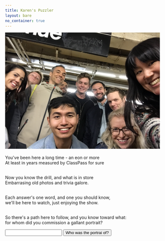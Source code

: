 ```yaml
---
title: Karen's Puzzler
layout: bare
no_container: true
---
```


<div class="img-splash">
    <div class="img-container">
        <img src="selfie.jpg" />
    </div>
</div>

<div class="container">
<br>
You've been here a long time - an eon or more<br>
At least in years measured by ClassPass for sure<br><br>

Now you know the drill, and what is in store<br>
Embarrasing old photos and trivia galore.<br><br>

Each answer's one word, and one you should know,<br>
we'll be here to watch, just enjoying the show.<br><br>

So there's a path here to follow, and you know toward what:<br>
for whom did you commission a gallant portrait?<br>

<input id="guess" name="guess" />
<input type="button" value="Who was the portrai of?" onclick="window.open('/puzzle/karen/' + document.getElementById('guess').value)" />
</div>
